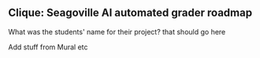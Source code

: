 ## Clique: Seagoville AI automated grader roadmap

What was the students' name for their project? that should go here

Add stuff from Mural etc
